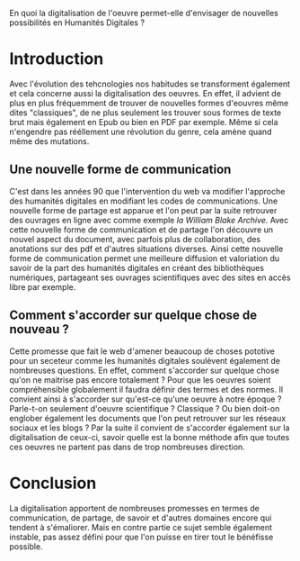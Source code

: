  En quoi la digitalisation de l'oeuvre permet-elle d'envisager de nouvelles possibilités en Humanités Digitales ?

# Introduction 

 Avec l'évolution des tehcnologies nos habitudes se transforment également et cela concerne aussi la digitalisation des oeuvres. En effet, il advient de plus en plus fréquemment de trouver de nouvelles formes d'eouvres même dites "classiques", de ne plus seulement les trouver sous formes de texte brut mais également en Epub ou bien en PDF par exemple. 
Même si cela n'engendre pas rééllement une révolution du genre, cela amène quand même des mutations. 

## Une nouvelle forme de communication

C'est dans les années 90 que l'intervention du web va modifier l'approche des humanités digitales en modifiant les codes de communications. Une nouvelle forme de partage est apparue et l'on peut par la suite retrouver des ouvrages en ligne avec comme exemple *la William Blake Archive.* 
Avec cette nouvelle forme de communication et de partage l'on découvre un nouvel aspect du document, avec parfois plus de collaboration, des anotations sur des pdf et d'autres situations diverses. 
Ainsi cette nouvelle forme de communication permet une meilleure diffusion et valoriation du savoir de la part des humanités digitales en créant des bibliothèques numériques, partageant ses ouvrages scientifiques avec des sites en accès libre par exemple.

## Comment s'accorder sur quelque chose de nouveau ? 

Cette promesse que fait le web d'amener beaucoup de choses pototive pour un seceteur comme les humanités digitales soulèvent également de nombreuses questions. En effet, comment s'accorder sur quelque chose qu'on ne maitrise pas encore totalement ? Pour que les oeuvres soient compréhensible globalement il faudra définir des termes et des normes. Il convient ainsi à s'accorder sur qu'est-ce qu'une oeuvre à notre époque ? Parle-t-on seulement d'oeuvre scientifique ? Classique ? Ou bien doit-on englober également les documents que l'on peut retrouver sur les réseaux sociaux et les blogs ? 
Par la suite il convient de s'accorder également sur la digitalisation de ceux-ci, savoir quelle est la bonne méthode afin que toutes ces oeuvres ne partent pas dans de trop nombreuses direction. 


# Conclusion 

La digitalisation apportent de nombreuses promesses en termes de communication, de partage, de savoir et d'autres domaines encore qui tendent à s'émaliorer. Mais en contre partie ce sujet semble également instable, pas assez défini pour que l'on puisse en tirer tout le bénéfisse possible.
